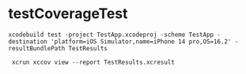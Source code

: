 # testCoverageTest


```
xcodebuild test -project TestApp.xcodeproj -scheme TestApp -destination 'platform=iOS Simulator,name=iPhone 14 pro,OS=16.2' -resultBundlePath TestResults
```

```
 xcrun xccov view --report TestResults.xcresult
```
